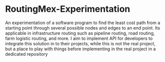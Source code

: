 # RoutingMex-Experimentation
An experimentation of a software program to find the least cost path from a starting point through several possible nodes and edges to an end point. 
Its applicable in infrastructure routing such as pipeline routing, road routing, farm logistic routing, and more. 
I aim to implement API for developers to integrate this solution in to their projects, while this is not the real project, but a place to play with things before implementing in the real project in a dedicated repository 
